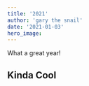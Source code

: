 ```yaml
---
title: '2021'
author: 'gary the snail'
date: '2021-01-03'
hero_image:
---
```


What a great year!

## Kinda Cool



